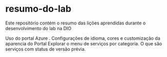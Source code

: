 # resumo-do-lab
Este repositório contém o resumo das lições aprendidas durante o desenvolvimento do lab na DIO

Uso do portal Azure .
Configurações de idioma, cores e customização da aparencia do Portal
Explorar o menu de serviços por categoria.
O que são serviços com status de versão prévia.
